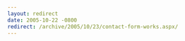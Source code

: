 ```yaml
---
layout: redirect
date: 2005-10-22 -0800
redirect: /archive/2005/10/23/contact-form-works.aspx/
---
```

